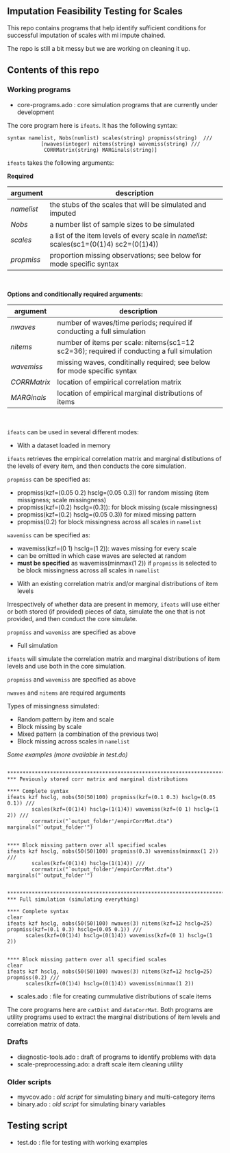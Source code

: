 ## Imputation Feasibility Testing for Scales

This repo contains programs that help identify sufficient conditions for successful imputation of scales with mi impute chained.

The repo is still a bit messy but we are working on cleaning it up.


## Contents of this repo

### Working programs

* core-programs.ado      : core simulation programs that are currently under development

The core program here is `ifeats`. It has the following syntax:

```
syntax namelist, Nobs(numlist) scales(string) propmiss(string)  /// 
	       [nwaves(integer) nitems(string) wavemiss(string) /// 
		    CORRMatrix(string) MARGinals(string)]
```

`ifeats` takes the following arguments:

**Required**

| argument    | description            |
|-------------|------------------------|
| *namelist*  | the stubs of the scales that will be simulated and imputed|
| *Nobs*      | a number list of sample sizes to be simulated |
| *scales*    | a list of the item levels of every scale in *namelist*: scales(sc1=(0(1)4) sc2=(0(1)4)) |
| *propmiss*  | proportion missing observations; see below for mode specific syntax |

<br>

**Options and conditionally required arguments:**


| argument       | description            |
|----------------|------------------------|
| *nwaves*       | number of waves/time periods; required if conducting a full simulation |
| *nitems*       | number of items per scale: nitems(sc1=12 sc2=36); required if conducting a full simulation |
| *wavemiss*     | missing waves, conditinally required; see below for mode specific syntax |
| *CORRMatrix*   | location of empirical correlation matrix |
| *MARGinals*    | location of empirical marginal distributions of items |

<br>


`ifeats` can be used in several different modes:

* With a dataset loaded in memory

`ifeats` retrieves the empirical correlation matrix and marginal 
distibutions of the levels of every item, and then conducts the core simulation.

`propmiss` can be specified as:

- propmiss(kzf=(0.05 0.2) hsclg=(0.05 0.3)) for random missing (item missigness; scale missingness)
- propmiss(kzf=(0.2) hsclg=(0.3)): for block missing (scale missingness)
- propmiss(kzf=(0.2) hsclg=(0.05 0.3)) for mixed missing pattern
- propmiss(0.2) for block missingness across all scales in `namelist`

`wavemiss` can be specified as:

- wavemiss(kzf=(0 1) hsclg=(1 2)): waves missing for every scale
- can be omitted in which case waves are selected at random
- **must be specified** as wavemiss(minmax(1 2)) if `propmiss` is selected to be block missingness across all scales in `namelist`


* With an existing correlation matrix and/or marginal distributions of item levels

Irrespectively of whether data are present in memory, `ifeats` will use
either or both stored (if provided) pieces of data, simulate the one that is not provided, 
and then conduct the core simulate.

`propmiss` and `wavemiss` are specified as above


* Full simulation

`ifeats` will simulate the correlation matrix and marginal distributions of item levels and
use both in the core simulation.

`propmiss` and `wavemiss` are specified as above

`nwaves` and `nitems` are required arguments
<br>


Types of missingness simulated:
- Random pattern by item and scale
- Block missing by scale
- Mixed pattern (a combination of the previous two)
- Block missing across scales in `namelist`


*Some examples (more available in test.do)*


```

********************************************************************************
*** Peviously stored corr matrix and marginal distributions

**** Complete syntax
ifeats kzf hsclg, nobs(50(50)100) propmiss(kzf=(0.1 0.3) hsclg=(0.05 0.1)) ///
		scales(kzf=(0(1)4) hsclg=(1(1)4)) wavemiss(kzf=(0 1) hsclg=(1 2)) ///
        corrmatrix("`output_folder'/empirCorrMat.dta") marginals("`output_folder'") 


**** Block missing pattern over all specified scales
ifeats kzf hsclg, nobs(50(50)100) propmiss(0.3) wavemiss(minmax(1 2)) ///
		scales(kzf=(0(1)4) hsclg=(1(1)4)) ///
        corrmatrix("`output_folder'/empirCorrMat.dta") marginals("`output_folder'")


********************************************************************************
*** Full simulation (simulating everything)

**** Complete syntax
clear
ifeats kzf hsclg, nobs(50(50)100) nwaves(3) nitems(kzf=12 hsclg=25) propmiss(kzf=(0.1 0.3) hsclg=(0.05 0.1)) ///
      scales(kzf=(0(1)4) hsclg=(0(1)4)) wavemiss(kzf=(0 1) hsclg=(1 2))


**** Block missing pattern over all specified scales
clear
ifeats kzf hsclg, nobs(50(50)100) nwaves(3) nitems(kzf=12 hsclg=25) propmiss(0.2) ///
      scales(kzf=(0(1)4) hsclg=(0(1)4)) wavemiss(minmax(1 2)) 	    
```




* scales.ado             : file for creating cummulative distributions of scale items

The core programs here are `catDist` and `dataCorrMat`. Both programs are utility programs
used to extract the marginal distributions of item levels and correlation matrix of data.


### Drafts

* diagnostic-tools.ado   : draft of programs to identify problems with data
* scale-preprocessing.ado: a draft scale item cleaning utility

### Older scripts

* myvcov.ado             : *old script* for simulating binary and multi-category items
* binary.ado             : *old script* for simulating binary variables

## Testing script

* test.do                : file for testing with working examples
